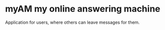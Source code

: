 # myAM my online answering machine

Application for users, where others can leave messages for them.
